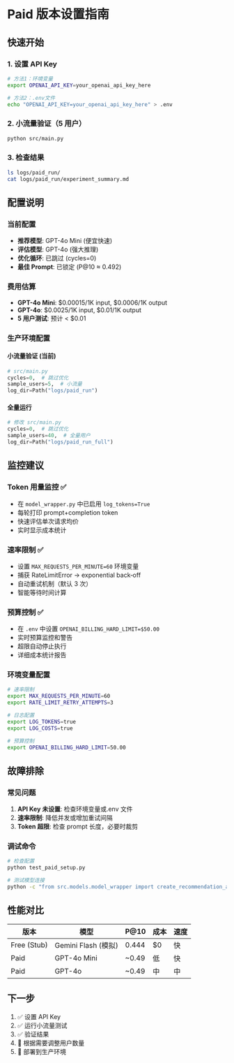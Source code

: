 # Paid 版本设置指南

## 快速开始

### 1. 设置 API Key

```bash
# 方法1：环境变量
export OPENAI_API_KEY=your_openai_api_key_here

# 方法2：.env文件
echo "OPENAI_API_KEY=your_openai_api_key_here" > .env
```

### 2. 小流量验证（5 用户）

```bash
python src/main.py
```

### 3. 检查结果

```bash
ls logs/paid_run/
cat logs/paid_run/experiment_summary.md
```

## 配置说明

### 当前配置

- **推荐模型**: GPT-4o Mini (便宜快速)
- **评估模型**: GPT-4o (强大推理)
- **优化循环**: 已跳过 (cycles=0)
- **最佳 Prompt**: 已锁定 (P@10 ≈ 0.492)

### 费用估算

- **GPT-4o Mini**: $0.00015/1K input, $0.0006/1K output
- **GPT-4o**: $0.0025/1K input, $0.01/1K output
- **5 用户测试**: 预计 < $0.01

### 生产环境配置

#### 小流量验证 (当前)

```python
# src/main.py
cycles=0,  # 跳过优化
sample_users=5,  # 小流量
log_dir=Path("logs/paid_run")
```

#### 全量运行

```python
# 修改 src/main.py
cycles=0,  # 跳过优化
sample_users=40,  # 全量用户
log_dir=Path("logs/paid_run_full")
```

## 监控建议

### Token 用量监控 ✅

- 在 `model_wrapper.py` 中已启用 `log_tokens=True`
- 每轮打印 prompt+completion token
- 快速评估单次请求均价
- 实时显示成本统计

### 速率限制 ✅

- 设置 `MAX_REQUESTS_PER_MINUTE=60` 环境变量
- 捕获 RateLimitError → exponential back‑off
- 自动重试机制（默认 3 次）
- 智能等待时间计算

### 预算控制 ✅

- 在 `.env` 中设置 `OPENAI_BILLING_HARD_LIMIT=$50.00`
- 实时预算监控和警告
- 超限自动停止执行
- 详细成本统计报告

### 环境变量配置

```bash
# 速率限制
export MAX_REQUESTS_PER_MINUTE=60
export RATE_LIMIT_RETRY_ATTEMPTS=3

# 日志配置
export LOG_TOKENS=true
export LOG_COSTS=true

# 预算控制
export OPENAI_BILLING_HARD_LIMIT=50.00
```

## 故障排除

### 常见问题

1. **API Key 未设置**: 检查环境变量或.env 文件
2. **速率限制**: 降低并发或增加重试间隔
3. **Token 超限**: 检查 prompt 长度，必要时裁剪

### 调试命令

```bash
# 检查配置
python test_paid_setup.py

# 测试模型连接
python -c "from src.models.model_wrapper import create_recommendation_agent; print(create_recommendation_agent().model_name)"
```

## 性能对比

| 版本        | 模型                | P@10  | 成本 | 速度 |
| ----------- | ------------------- | ----- | ---- | ---- |
| Free (Stub) | Gemini Flash (模拟) | 0.444 | $0   | 快   |
| Paid        | GPT-4o Mini         | ~0.49 | 低   | 快   |
| Paid        | GPT-4o              | ~0.49 | 中   | 中   |

## 下一步

1. ✅ 设置 API Key
2. ✅ 运行小流量测试
3. ✅ 验证结果
4. 🔄 根据需要调整用户数量
5. 🔄 部署到生产环境
